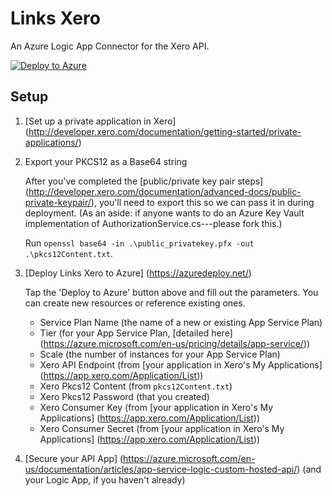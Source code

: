 Links Xero
======
An Azure Logic App Connector for the Xero API.

[![Deploy to Azure](http://azuredeploy.net/deploybutton.png)](https://azuredeploy.net/)

## Setup
1. [Set up a private application in Xero] (http://developer.xero.com/documentation/getting-started/private-applications/)

1. Export your PKCS12 as a Base64 string

   After you've completed the [public/private key pair steps] (http://developer.xero.com/documentation/advanced-docs/public-private-keypair/),
   you'll need to export this so we can pass it in during deployment.
   (As an aside: if anyone wants to do an Azure Key Vault implementation of AuthorizationService.cs---please fork this.)

   Run `openssl base64 -in .\public_privatekey.pfx -out .\pkcs12Content.txt`.

1. [Deploy Links Xero to Azure] (https://azuredeploy.net/)

   Tap the 'Deploy to Azure' button above and fill out the parameters. You can create new resources or reference existing ones.
   * Service Plan Name (the name of a new or existing App Service Plan)
   * Tier (for your App Service Plan, [detailed here] (https://azure.microsoft.com/en-us/pricing/details/app-service/))
   * Scale (the number of instances for your App Service Plan)
   * Xero API Endpoint (from [your application in Xero's My Applications] (https://app.xero.com/Application/List))
   * Xero Pkcs12 Content (from `pkcs12Content.txt`)
   * Xero Pkcs12 Password (that you created)
   * Xero Consumer Key (from [your application in Xero's My Applications] (https://app.xero.com/Application/List))
   * Xero Consumer Secret (from [your application in Xero's My Applications] (https://app.xero.com/Application/List))

1. [Secure your API App] (https://azure.microsoft.com/en-us/documentation/articles/app-service-logic-custom-hosted-api/) (and your Logic App, if you haven't already)